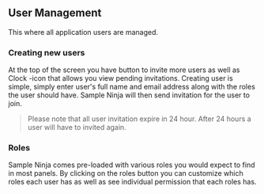 ## User Management
This where all application users are managed. 

### Creating new users
At the top of the screen you have button to invite more users as well as Clock -icon that allows you view pending invitations. Creating user is simple, simply enter user's full name and email address along with the roles the user should have. Sample Ninja will then send invitation for the user to join.

> Please note that all user invitation expire in 24 hour. After 24 hours a user will have to invited again.

### Roles
Sample Ninja comes pre-loaded with various roles you would expect to find in most panels. By clicking on the roles button you can customize which roles each user has as well as see individual permission that each roles has.
